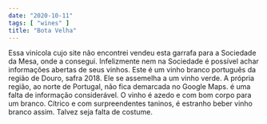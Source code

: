 ```yaml
---
date: "2020-10-11"
tags: [ "wines" ]
title: "Bota Velha"
---
```

Essa vinícola cujo site não encontrei vendeu esta garrafa para a Sociedade da Mesa, onde a consegui. Infelizmente nem na Sociedade é possível achar informações abertas de seus vinhos. Este é um vinho branco português da região de Douro, safra 2018. Ele se assemelha a um vinho verde. A própria região, ao norte de Portugal, não fica demarcada no Google Maps. é uma falta de informação considerável. O vinho é azedo e com bom corpo para um branco. Cítrico e com surpreendentes taninos, é estranho beber vinho branco assim. Talvez seja falta de costume.
